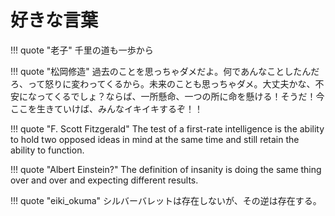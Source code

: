 # 好きな言葉

<!-- textlint-disable -->

!!! quote "老子"
    千里の道も一歩から

!!! quote "松岡修造"
    過去のことを思っちゃダメだよ。何であんなことしたんだろ、って怒りに変わってくるから。未来のことも思っちゃダメ。大丈夫かな、不安になってくるでしょ？ならば、一所懸命、一つの所に命を懸ける！そうだ！今ここを生きていけば、みんなイキイキするぞ！！

!!! quote "F. Scott Fitzgerald"
    The test of a first-rate intelligence is the ability to hold two opposed ideas in mind at the same time and still retain the ability to function.

!!! quote "Albert Einstein?"
    The definition of insanity is doing the same thing over and over and expecting different results.

!!! quote "eiki_okuma"
    シルバーバレットは存在しないが、その逆は存在する。

<!-- textlint-enable -->

